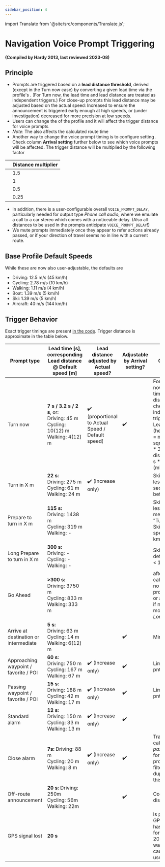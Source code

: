 ```yaml
---
sidebar_position: 4
---
```


import Translate from '@site/src/components/Translate.js';

# Navigation Voice Prompt Triggering

                               
**(Compiled by Hardy 2013, last reviewed 2023-08)**
## Principle
* Prompts are triggered based on a **lead distance threshold**, derived (except in the Turn now case) by converting a given lead time via the profile's **<Translate android="true" ids="default_speed_setting_title" />**. (For Turn now, the lead time and lead distance are treated as independent triggers.) For close-up prompts this lead distance may be adjusted based on the actual speed: Increased to ensure the announcement is triggered early enough at high speeds, or (under investigation) decreased for more precision at low speeds.
* Users can change the **<Translate android="true" ids="default_speed_setting_title" />** of the profile and it will affect the trigger distance for voice prompts.
* *Note*: The **<Translate android="true" ids="default_speed_setting_title" />** also affects the calculated route time 
* Another way to change the voice prompt timing is to configure setting **<Translate android="true" ids="arrival_distance" />**. Check column **Arrival setting** further below to see which voice prompts will be affected. The trigger distance will be multiplied by the following factor

**<Translate android="true" ids="arrival_distance" />** | Distance multiplier
--- | --- 
**<Translate android="true" ids="arrival_distance_factor_early" />** | 1.5
**<Translate android="true" ids="arrival_distance_factor_normally" />** | 1
**<Translate android="true" ids="arrival_distance_factor_late" />** | 0.5
**<Translate android="true" ids="arrival_distance_factor_at_last" />** | 0.25
* In addition, there is a user-configurable overall `VOICE_PROMPT_DELAY`, particularly needed for output type _Phone call audio_, where we emulate a call to a car stereo which comes with a noticeable delay. (Also all distances to be used in the prompts anticipate `VOICE_PROMPT_DELAY`!)
* We mute prompts immediately once they appear to refer actions already passed, or if your direction of travel seems no in line with a current route.

## Base Profile Default Speeds
While these are now also user-adjustable, the defaults are
* Driving: 12.5 m/s (45 km/h)
* Cycling: 2.78 m/s (10 km/h)
* Walking: 1.11 m/s (4 km/h)
* Boat: 1.39 m/s (5 km/h)
* Ski: 1.39  m/s (5 km/h)
* Aircraft: 40 m/s (144 km/h)

## Trigger Behavior

Exact trigger timings are present [in the code](https://github.com/osmandapp/OsmAnd/blob/master/OsmAnd/src/net/osmand/plus/routing/data/AnnounceTimeDistances.java#L65). Trigger distance is approximate in the table below.

Prompt type | Lead time [s],<br/>corresponding<br/>Lead distance @ Default speed [m] | Lead distance adjusted by Actual speed? | Adjustable by Arrival setting? | Comment |
--- | --- | --- | --- | --- |
Turn now | **7 s / 3.2 s / 2 s**, or:<br/>Driving:  45 m<br/>Cycling: 10(12) m<br/>Walking: 4(12) m | :heavy_check_mark: (proportional to Actual Speed / Default speed) | :heavy_check_mark: | For 'Turn now', Lead time and Lead distance are checked as independent triggers.<br/>Lead time (heuristically) = max(8, sqrt(defSpeed * 3.6)), Lead distance = 3.6 s * defSpeed (min 12 m). |
Turn in X m | **22 s:**<br/>Driving: 275 m<br/>Cycling: 61 m<br/>Walking: 24 m | :heavy_check_mark: (Increase only) |  | Skipped if less 15 seconds before turn |
Prepare to turn in X m | **115 s:**<br/>Driving: 1438 m<br/>Cycling: 319 m<br/>Walking: - |  |  | Skipped if less 150 meters before "Turn in"  Skipped if speed < 8 km/h |
Long Prepare to turn in X m | **300 s:**<br/>Driving: -<br/>Cycling: -<br/>Walking: - |  |  | Skipped if default speed < 108 km/h |
Go Ahead | **>300 s:**<br/>Driving: 3750 m<br/>Cycling: 833 m<br/>Walking: 333 m | | | after route calculation if no other prompt is due, or after a turn if next turn is more than *Long Prepare* |
Arrive at destination or intermediate | **5 s:**<br/>Driving: 63 m<br/>Cycling: 14 m<br/>Walking: 6(12) m | |:heavy_check_mark: | Min 12 m |
Approaching waypoint / favorite / POI | **60 s:**<br/>Driving: 750 m<br/>Cycling: 167 m<br/>Walking: 67 m | :heavy_check_mark: (Increase only) | :heavy_check_mark: | Limit to max 1 pnt at a time |
Passing waypoint / favorite / POI | **15 s:**<br/>Driving: 188 m<br/>Cycling: 42 m<br/>Walking: 17 m | :heavy_check_mark: (Increase only) | :heavy_check_mark: | Limit to max 3 pnts at a time |
Standard alarm | **12 s:**<br/>Driving: 150 m<br/>Cycling: 33 m<br/>Walking: 13 m | :heavy_check_mark: (Increase only) | :heavy_check_mark: | 
Close alarm | **7s:** Driving: 88 m<br/>Cycling: 20 m<br/>Walking: 8 m | :heavy_check_mark: (Increase only) | :heavy_check_mark: | Traffic calming uses *pass alarm* for approach prompt and filters duplicate in this radius |
Off-route announcement | **20 s:** Driving: 250m<br/>Cycling: 56m<br/>Walking: 22m | | :heavy_check_mark: | Could be disabled |
GPS signal lost | **20 s** | | | Is played after GPS signal has been lost for continuous 20 s and this was not caused by user action. |
